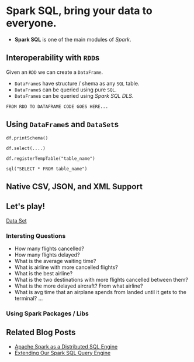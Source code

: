 
# Spark SQL, bring your data to everyone. 

- **Spark SQL** is one of the main modules of *Spark*.

## Interoperability with `RDD`s

Given an `RDD` we can create a `DataFrame`.

- `DataFrame`s have structure / shema as any `SQL` table. 
- `DataFrame`s can be queried using pure `SQL`.
- `DataFrame`s can be queried using *Spark SQL DLS*.


```
FROM RDD TO DATAFRAME CODE GOES HERE...
```

## Using `DataFrame`s and `DataSet`s

```
df.printSchema()

df.select(....)

df.registerTempTable("table_name")

sql("SELECT * FROM table_name")
```

## Native CSV, JSON, and XML Support


## Let's play!

[Data Set](sql-dataset.md)

### Intersting Questions
- How many flights cancelled?
- How many flights delayed?
- What is the average waiting time?
- What is airline with more cancelled flights?
- What is the best airline?
- What is the two destinations with more flights cancelled between them?
- What is the more delayed aircraft? From what airline?
- What is avg time that an airplane spends from landed until it gets to the terminal?
...

### Using Spark Packages / Libs

## Related Blog Posts

- [Apache Spark as a Distributed SQL Engine](https://medium.com/@anicolaspp/apache-spark-as-a-distributed-sql-engine-4373e254e0f9)
- [Extending Our Spark SQL Query Engine](https://medium.com/hacker-daily/extending-our-spark-sql-query-engine-5f4a088de986)
